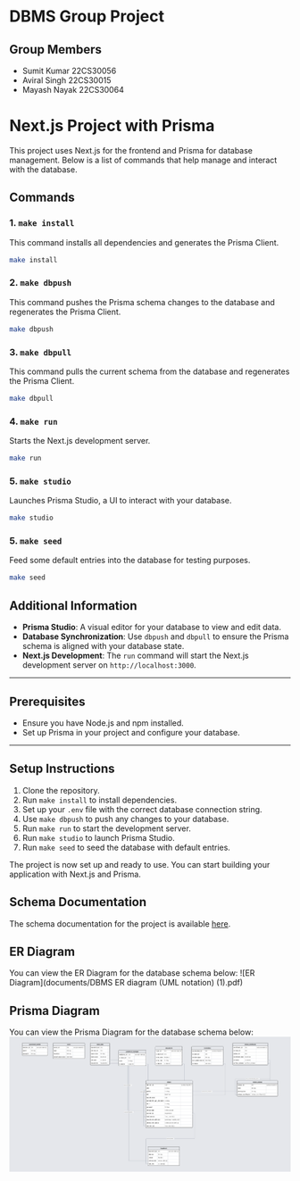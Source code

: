 # DBMS Group Project

## Group Members
- Sumit Kumar 22CS30056
- Aviral Singh 22CS30015
- Mayash Nayak  22CS30064


# Next.js Project with Prisma

This project uses Next.js for the frontend and Prisma for database management. Below is a list of commands that help manage and interact with the database.

## Commands

### 1. **`make install`**

This command installs all dependencies and generates the Prisma Client.

```bash
make install
```

### 2. **`make dbpush`**

This command pushes the Prisma schema changes to the database and regenerates the Prisma Client.

```bash
make dbpush
```

### 3. **`make dbpull`**

This command pulls the current schema from the database and regenerates the Prisma Client.

```bash
make dbpull
```

### 4. **`make run`**

Starts the Next.js development server.

```bash
make run
```

### 5. **`make studio`**

Launches Prisma Studio, a UI to interact with your database.

```bash
make studio
```

### 5. **`make seed`**

Feed some default entries into the database for testing purposes.

```bash
make seed
```

## Additional Information

- **Prisma Studio**: A visual editor for your database to view and edit data.
- **Database Synchronization**: Use `dbpush` and `dbpull` to ensure the Prisma schema is aligned with your database state.
- **Next.js Development**: The `run` command will start the Next.js development server on `http://localhost:3000`.

---

## Prerequisites

- Ensure you have Node.js and npm installed.
- Set up Prisma in your project and configure your database.

---

## Setup Instructions

1. Clone the repository.
2. Run `make install` to install dependencies.
3. Set up your `.env` file with the correct database connection string.
4. Use `make dbpush` to push any changes to your database.
5. Run `make run` to start the development server.
6. Run `make studio` to launch Prisma Studio.
7. Run `make seed` to seed the database with default entries.

The project is now set up and ready to use. You can start building your application with Next.js and Prisma.

## Schema Documentation

The schema documentation for the project is available [here](documents/schema.md).

## ER Diagram

You can view the ER Diagram for the database schema below:
![ER Diagram](documents/DBMS ER diagram (UML notation) (1).pdf)

## Prisma Diagram

You can view the Prisma Diagram for the database schema below:
![ER Diagram](documents/schema.png)
